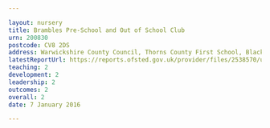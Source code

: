 ```yaml
---

layout: nursery
title: Brambles Pre-School and Out of School Club
urn: 200830
postcode: CV8 2DS
address: Warwickshire County Council, Thorns County First School, Blackthorn Road, Kenilworth, Warwickshire, CV8 2DS
latestReportUrl: https://reports.ofsted.gov.uk/provider/files/2538570/urn/200830.pdf
teaching: 2
development: 2
leadership: 2
outcomes: 2
overall: 2
date: 7 January 2016

---
```

